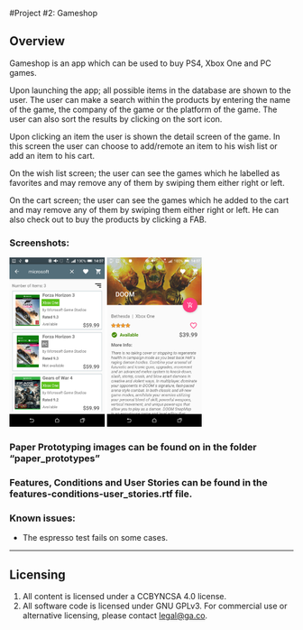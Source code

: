 #Project #2: Gameshop

## Overview

Gameshop is an app which can be used to buy PS4, Xbox One and PC games.

Upon launching the app; all possible items in the database are shown to the user. The user can make a search within the products by entering the name of the game, the company of the game or the platform of the game. The user can also sort the results by clicking on the sort icon.

Upon clicking an item the user is shown the detail screen of the game. In this screen the user can choose to add/remote an item to his wish list or add an item to his cart.

On the wish list screen; the user can see the games which he labelled as favorites and may remove any of them by swiping them either right or left.

On the cart screen; the user can see the games which he added to the cart and may remove any of them by swiping them either right or left. He can also check out to buy the products by clicking a FAB.

### Screenshots:

<img src="screenshots/Screenshot_20161110-140739.png" height="300px"/>
<img src="screenshots/Screenshot_20161110-140750.png" height="300px"/>







### Paper Prototyping images can be found on in the folder “paper_prototypes”

### Features, Conditions and User Stories can be found in the features-conditions-user_stories.rtf file.

### Known issues:
 - The espresso test fails on some cases.

---

## Licensing
1. All content is licensed under a CC­BY­NC­SA 4.0 license.
2. All software code is licensed under GNU GPLv3. For commercial use or alternative licensing, please contact [legal@ga.co](mailto:legal@ga.co).
